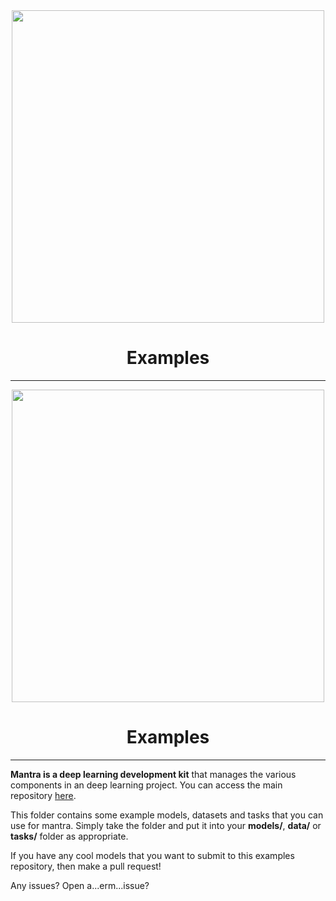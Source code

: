 <div align="center">
    <img width="500" src="https://github.com/RJT1990/mantra/raw/master/docs/source/logo.png">    
    <h1> Examples </h2>
</div>

-----------------------------------------

<div align="center">
<img width="500" src=https://github.com/RJT1990/mantra/raw/master/docs/source/logo.png">    
<h1>Examples</h1>                                                                   
</div>

-----------------------------------------

**Mantra is a deep learning development kit** that manages the various components in an deep learning project. You can access the main repository <a href="https://github.com/RJT1990/mantra">here</a>.

This folder contains some example models, datasets and tasks that you can use for mantra. Simply take the folder and put it into your **models/**, **data/** or **tasks/** folder as appropriate.

If you have any cool models that you want to submit to this examples repository, then make a pull request!

Any issues? Open a...erm...issue?
